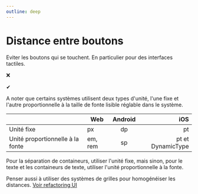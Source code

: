 ```yaml
---
outline: deep
---
```


<script setup lang="ts">
import BadDistance from "./distance-entre-boutons/BadDistance.vue";
import GoodDistance from "./distance-entre-boutons/GoodDistance.vue";
</script>

# Distance entre boutons

Eviter les boutons qui se touchent. En particulier pour des interfaces tactiles.

❌ <BadDistance />

✔ <GoodDistance />

A noter que certains systèmes utilisent deux types d'unité, l'une fixe et
l'autre proportionnelle à la taille de fonte lisible réglable dans le système.

|                                  | Web     | Android |               iOS |
| -------------------------------- | ------- | :-----: | ----------------: |
| Unité fixe                       | px      |   dp    |                pt |
| Unité proportionnelle à la fonte | em, rem |   sp    | pt et DynamicType |

Pour la séparation de containeurs, utiliser l'unité fixe, mais sinon, pour le
texte et les containeurs de texte, utiliser l'unité proportionnelle à la fonte.

Penser aussi à utiliser des systèmes de grilles pour homogénéiser les distances.
[Voir refactoring UI](https://www.refactoringui.com/)
